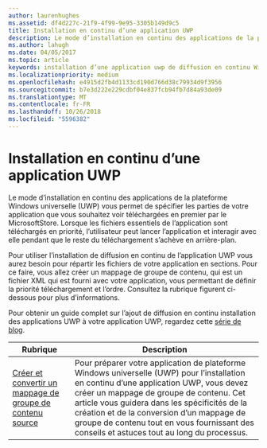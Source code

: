 ```yaml
---
author: laurenhughes
ms.assetid: df4d227c-21f9-4f99-9e95-3305b149d9c5
title: Installation en continu d’une application UWP
description: Le mode d’installation en continu des applications de la plateforme Windows universelle (UWP) vous permet de spécifier les parties de votre application que vous souhaitez voir téléchargées en premier par le MicrosoftStore. Lorsque les fichiers essentiels de l’application sont téléchargés en priorité, l’utilisateur peut lancer l’application et interagir avec elle pendant que le reste du téléchargement s’achève en arrière-plan.
ms.author: lahugh
ms.date: 04/05/2017
ms.topic: article
keywords: installation d’une application uwp de diffusion en continu Windows 10, uwp, l’installation, en continu
ms.localizationpriority: medium
ms.openlocfilehash: e4915d2fb4d1133cd190d766d38c79934d9f3956
ms.sourcegitcommit: b7e3d222e229cdbf04e837fcb94fb7d84a93de09
ms.translationtype: MT
ms.contentlocale: fr-FR
ms.lasthandoff: 10/26/2018
ms.locfileid: "5596382"
---
```

# <a name="uwp-app-streaming-install"></a>Installation en continu d’une application UWP
Le mode d’installation en continu des applications de la plateforme Windows universelle (UWP) vous permet de spécifier les parties de votre application que vous souhaitez voir téléchargées en premier par le MicrosoftStore. Lorsque les fichiers essentiels de l’application sont téléchargés en priorité, l’utilisateur peut lancer l’application et interagir avec elle pendant que le reste du téléchargement s’achève en arrière-plan. 

Pour utiliser l’installation de diffusion en continu de l’application UWP vous aurez besoin pour répartir les fichiers de votre application en sections. Pour ce faire, vous allez créer un mappage de groupe de contenu, qui est un fichier XML qui est fourni avec votre application, vous permettant de définir la priorité téléchargement et l’ordre. Consultez la rubrique figurent ci-dessous pour plus d’informations.

Pour obtenir un guide complet sur l’ajout de diffusion en continu installation des applications UWP à votre application UWP, regardez cette [série de blog](https://blogs.msdn.microsoft.com/appinstaller/2017/03/15/uwp-streaming-app-installation/).

| Rubrique | Description | 
|-------|-------------|
| [Créer et convertir un mappage de groupe de contenu source](create-cgm.md) | Pour préparer votre application de plateforme Windows universelle (UWP) pour l’installation en continu d’une application UWP, vous devez créer un mappage de groupe de contenu. Cet article vous guidera dans les spécificités de la création et de la conversion d’un mappage de groupe de contenu tout en vous fournissant des conseils et astuces tout au long du processus. |